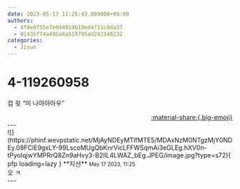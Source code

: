 ```yaml
---
date: 2023-05-17 11:25:43.009000+09:00
authors:
  - 4f0e8755e7e044019b19ed4711c0da37
  - 01435f74a49ba8a519705ad242348232
categories:
  - Jisun
---
```


# 4-119260958

<div class="post-container" markdown="1">
<div class="content-container md-sidebar__scrollwrap" markdown="1">

컴 윗 “미 나아아아우”

</div>
</div>

<div style="text-align: right;" markdown="1">
<a href="https://weverse.io/fromis9/fanpost/4-119260958" style="text-align: right;">:material-share:{.big-emoji}</a>
</div>
---

<div class="comments-container md-sidebar__scrollwrap" markdown="1">
<div class="comment" markdown="1">
<div class='id-container' markdown="1">
![](https://phinf.wevpstatic.net/MjAyNDEyMTlfMTE5/MDAxNzM0NTgzMjY0NDEy.08FClE9gxLY-99LscoMUgQbKnrVicLFFWSqmAi3eGLEg.hXV0n-tPyoIqjwYMPRrQ8Zn9aHvy3-B2llL4LWAZ_bEg.JPEG/image.jpg?type=s72){ pfp loading=lazy }
**<span class="artist">지선</span>** <small>May 17 2023, 11:25</small><br>
</div>
<div class='comment-body' markdown="1">
오 ㅋ 
</div>
</div>
</div>
---
